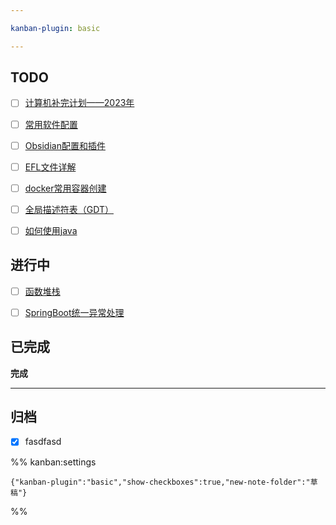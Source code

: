 ```yaml
---

kanban-plugin: basic

---
```


## TODO

- [ ] [计算机补完计划——2023年](草稿/计算机补完计划——2023年.md)
- [ ] [常用软件配置](草稿/常用软件配置.md)
- [ ] [Obsidian配置和插件](草稿/Obsidian配置和插件.md)
- [ ] [EFL文件详解](草稿/EFL文件详解.md)
- [ ] [docker常用容器创建](草稿/docker常用容器创建.md)
- [ ] [全局描述符表（GDT）](学习笔记/操作系统/全局描述符表（GDT）.md)
- [ ] [如何使用java](草稿/如何使用java.md)


## 进行中

- [ ] [函数堆栈](草稿/函数堆栈.md)
- [ ] [SpringBoot统一异常处理](草稿/SpringBoot统一异常处理.md)


## 已完成

**完成**


***

## 归档

- [x] fasdfasd

%% kanban:settings
```
{"kanban-plugin":"basic","show-checkboxes":true,"new-note-folder":"草稿"}
```
%%